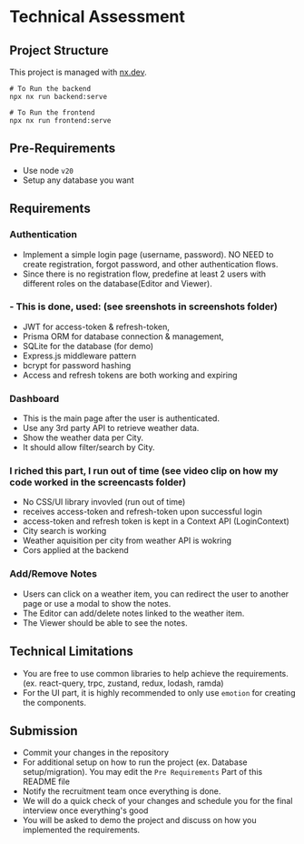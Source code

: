# Technical Assessment

## Project Structure
This project is managed with [nx.dev](https://nx.dev/).
```
# To Run the backend
npx nx run backend:serve

# To Run the frontend
npx nx run frontend:serve
```

## Pre-Requirements
- Use node `v20`
- Setup any database you want

## Requirements

### Authentication
- Implement a simple login page (username, password). NO NEED to create registration, forgot password, and other authentication flows.
- Since there is no registration flow, predefine at least 2 users with different roles on the database(Editor and Viewer).

### - This is done, used: (see sreenshots in screenshots folder) 
 - JWT for access-token & refresh-token,
 - Prisma ORM for database connection & management,
 - SQLite for the database (for demo)
 - Express.js middleware pattern
 - bcrypt for password hashing
 - Access and refresh tokens are both working and expiring

### Dashboard
- This is the main page after the user is authenticated.
- Use any 3rd party API to retrieve weather data.
- Show the weather data per City.
- It should allow filter/search by City.

### I riched this part, I run out of time (see video clip on how my code worked in the screencasts folder)
 - No CSS/UI library invovled (run out of time)
 - receives access-token and refresh-token upon successful login
 - access-token and refresh token is kept in a Context API (LoginContext)
 - City search is working
 - Weather aquisition per city from weather API is wokring
 - Cors applied at the backend

### Add/Remove Notes
- Users can click on a weather item, you can redirect the user to another page or use a modal to show the notes.
- The Editor can add/delete notes linked to the weather item.
- The Viewer should be able to see the notes.

## Technical Limitations
- You are free to use common libraries to help achieve the requirements. (ex. react-query, trpc, zustand, redux, lodash, ramda)
- For the UI part, it is highly recommended to only use `emotion` for creating the components.

## Submission
- Commit your changes in the repository
- For additional setup on how to run the project (ex. Database setup/migration). You may edit the `Pre Requirements` Part of this README file
- Notify the recruitment team once everything is done.
- We will do a quick check of your changes and schedule you for the final interview once everything's good
- You will be asked to demo the project and discuss on how you implemented the requirements. 

